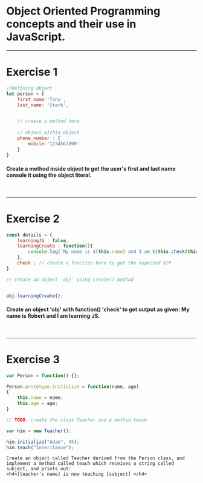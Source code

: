 #  Object Oriented Programming concepts and their use in JavaScript.
<hr>

# Exercise 1

```js
//Defining object
let person = {
	first_name:'Tony',
	last_name: 'Stark',


	// create a method here 
	
	// object within object
	phone_number : {
		mobile:'1234567890'
	}
}

```
<h4>
Create a method inside object to get the user's first
 and last name console it using the object literal.
</h4>


<br>
<hr>

# Exercise 2

```js
const details = {
	learningJS : false,
	learningCreate : function(){
		console.log(`My name is ${this.name} and I am ${this.check(this.learningJS) }.`)
	},
	check : // create a function here to get the expected O/P
}

// create an object 'obj' using create() method


obj.learningCreate();
 ```
 <h4>
	Create an object 'obj' with function() 'check' to get output as given:
My name is Robert and I am learning JS.
</h4>

<br>
<hr>

# Exercise 3

```js
var Person = function() {};

Person.prototype.initialize = function(name, age)
{
    this.name = name;
    this.age = age;
}

// TODO: create the class Teacher and a method teach

var him = new Teacher();

him.initialize("Adam", 45);
him.teach("Inheritance");
```
```
Create an object called Teacher derived from the Person class, and implement a method called teach which receives a string called subject, and prints out:
<h4>[teacher's name] is now teaching [subject] </h4>
```

